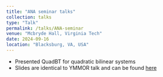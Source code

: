 ```yaml
---
title: "ANA seminar talks"
collection: talks
type: "Talk"
permalink: /talks/ANA-seminar
venue: "Mcbryde Hall, Virginia Tech"
date: 2024-09-16
location: "Blacksburg, VA, USA"
---
```


* Presented QuadBT for quadratic bilinear systems 
* Slides are identical to YMMOR talk and can be found [here](slides\YMMOR_copy.pdf)
